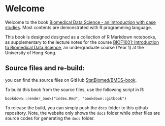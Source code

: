 # Welcome

Welcome to the book [Biomedical Data Science - an introduction with case studies](). 
Most contents are demonstrated with R programming language.

This book is designed designed as a collection of R Markdown notebooks, as 
supplementary to the lecture notes for the course 
[BIOF1001: Introduction to Biomedical Data Science](),
an undergraduate course (Year 1) at the University of Hong Kong.


## Source files and re-build:
you can find the source files on GitHub
[StatBiomed/BMDS-book](https://github.com/StatBiomed/BMDS-book).

To build this book from the source files, use the following script in R:
```
bookdown::render_book("index.Rmd", "bookdown::gitbook")
```

To release the build, you can simply push the `docs` folder to this github 
repository. Note, the website only shows the `docs` folder while other files are
source codes for generating the `docs` folder.
